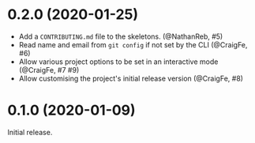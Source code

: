 # 0.2.0 (2020-01-25)

- Add a `CONTRIBUTING.md` file to the skeletons. (@NathanReb, #5)
- Read name and email from `git config` if not set by the CLI (@CraigFe, #6)
- Allow various project options to be set in an interactive mode (@CraigFe, #7 #9)
- Allow customising the project's initial release version (@CraigFe, #8)

# 0.1.0 (2020-01-09)

Initial release.
